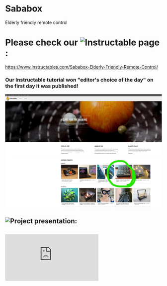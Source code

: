 # Sababox
Elderly friendly remote control

# Please check our ![Instructable page](https://www.instructables.com/Sababox-Elderly-Friendly-Remote-Control/):
https://www.instructables.com/Sababox-Elderly-Friendly-Remote-Control/
### Our Instructable tutorial won "editor's choice of the day" on the first day it was published!
[![Very exciting!!](https://github.com/omer-re/Sababox/blob/main/Editor's%20choice%20of%20the%20day/mainpage_shot.jpg)](https://www.instructables.com/Sababox-Elderly-Friendly-Remote-Control/)

## ![Project presentation:](https://docs.google.com/presentation/d/1DMn5VZ4cIvDRZib8nhPytUgjmQpMQCULvNPtbFujhZc/edit?usp=sharing)

## ![Project poster:](https://github.com/omer-re/Sababox/blob/main/Sababox%20CRML%20poster.pdf)
